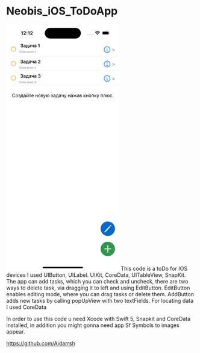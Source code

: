 # Neobis_iOS_ToDoApp
<img src="Neobis_iOS_ToDoApp/Assets.xcassets/Screenshot.imageset/Simulator Screenshot - iPhone 14 Pro - 2023-04-26 at 00.12.25.png" width=300>
This code is a toDo for IOS devices
I used UIButton, UILabel. UIKit, CoreData, UITableView, SnapKit.
The app can add tasks, which you can check and uncheck, there are two ways to delete task, via dragging it to left and using EditButton.
EditButton enables editing mode, where you can drag tasks or delete them.
AddButton adds new tasks by calling popUpView with two textFields.
For locating data I used CoreData


In order to use this code u need Xcode with Swift 5, Snapkit and CoreData installed, in addition you might gonna need app Sf Symbols to images appear.

https://github.com/Aidarrsh
